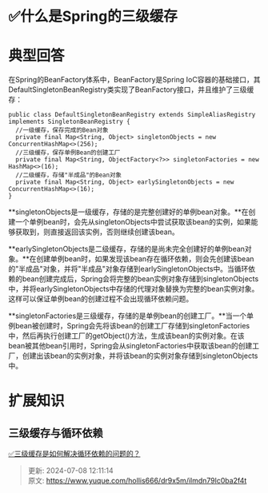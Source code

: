 # ✅什么是Spring的三级缓存

# 典型回答


在Spring的BeanFactory体系中，BeanFactory是Spring IoC容器的基础接口，其DefaultSingletonBeanRegistry类实现了BeanFactory接口，并且维护了三级缓存：



```plain
public class DefaultSingletonBeanRegistry extends SimpleAliasRegistry implements SingletonBeanRegistry {
  //一级缓存，保存完成的Bean对象
  private final Map<String, Object> singletonObjects = new ConcurrentHashMap<>(256);
  //三级缓存，保存单例Bean的创建工厂
  private final Map<String, ObjectFactory<?>> singletonFactories = new HashMap<>(16);
  //二级缓存，存储"半成品"的Bean对象
  private final Map<String, Object> earlySingletonObjects = new ConcurrentHashMap<>(16);
}
```



**singletonObjects是一级缓存，存储的是完整创建好的单例bean对象。**在创建一个单例bean时，会先从singletonObjects中尝试获取该bean的实例，如果能够获取到，则直接返回该实例，否则继续创建该bean。



**earlySingletonObjects是二级缓存，存储的是尚未完全创建好的单例bean对象。**在创建单例bean时，如果发现该bean存在循环依赖，则会先创建该bean的"半成品"对象，并将"半成品"对象存储到earlySingletonObjects中。当循环依赖的bean创建完成后，Spring会将完整的bean实例对象存储到singletonObjects中，并将earlySingletonObjects中存储的代理对象替换为完整的bean实例对象。这样可以保证单例bean的创建过程不会出现循环依赖问题。



**singletonFactories是三级缓存，存储的是单例bean的创建工厂。**当一个单例bean被创建时，Spring会先将该bean的创建工厂存储到singletonFactories中，然后再执行创建工厂的getObject()方法，生成该bean的实例对象。在该bean被其他bean引用时，Spring会从singletonFactories中获取该bean的创建工厂，创建出该bean的实例对象，并将该bean的实例对象存储到singletonObjects中。





# 扩展知识


## 三级缓存与循环依赖


[✅三级缓存是如何解决循环依赖的问题的？](https://www.yuque.com/hollis666/dr9x5m/ffk7dlcrwk35glpl)



> 更新: 2024-07-08 12:11:14  
> 原文: <https://www.yuque.com/hollis666/dr9x5m/ilmdn79lc0ba2f4t>